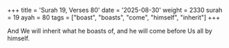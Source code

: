 +++
title = 'Surah 19, Verses 80'
date = '2025-08-30'
weight = 2330
surah = 19
ayah = 80
tags = ["boast", "boasts", "come", "himself", "inherit"]
+++

And We will inherit what he boasts of, and he will come before Us all by himself.